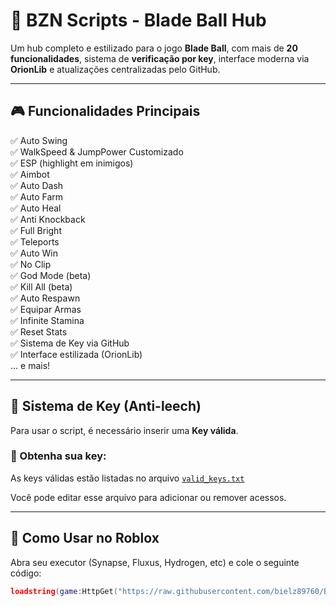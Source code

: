 # 🔪 BZN Scripts - Blade Ball Hub

Um hub completo e estilizado para o jogo **Blade Ball**, com mais de **20 funcionalidades**, sistema de **verificação por key**, interface moderna via **OrionLib** e atualizações centralizadas pelo GitHub.

---

## 🎮 Funcionalidades Principais

✅ Auto Swing  
✅ WalkSpeed & JumpPower Customizado  
✅ ESP (highlight em inimigos)  
✅ Aimbot  
✅ Auto Dash  
✅ Auto Farm  
✅ Auto Heal  
✅ Anti Knockback  
✅ Full Bright  
✅ Teleports  
✅ Auto Win  
✅ No Clip  
✅ God Mode (beta)  
✅ Kill All (beta)  
✅ Auto Respawn  
✅ Equipar Armas  
✅ Infinite Stamina  
✅ Reset Stats  
✅ Sistema de Key via GitHub  
✅ Interface estilizada (OrionLib)  
... e mais!

---

## 🔑 Sistema de Key (Anti-leech)

Para usar o script, é necessário inserir uma **Key válida**.

### 🔗 Obtenha sua key:
As keys válidas estão listadas no arquivo [`valid_keys.txt`](https://github.com/bielz89760/BZN-BladeBall-Scripts/blob/main/valid_keys.txt)

Você pode editar esse arquivo para adicionar ou remover acessos.

---

## 📜 Como Usar no Roblox

Abra seu executor (Synapse, Fluxus, Hydrogen, etc) e cole o seguinte código:

```lua
loadstring(game:HttpGet("https://raw.githubusercontent.com/bielz89760/BZN-BladeBall-Scripts/main/bzn_script.lua"))()
